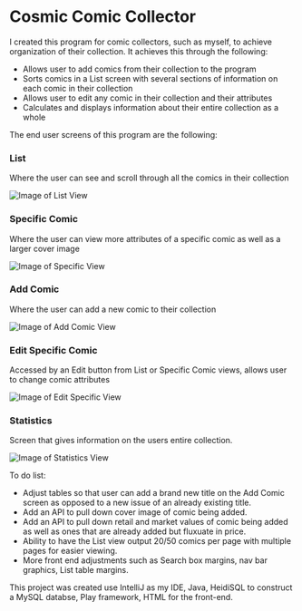 # Cosmic Comic Collector

I created this program for comic collectors, such as myself, to achieve organization of their collection.
It achieves this through the following:

* Allows user to add comics from their collection to the program
* Sorts comics in a List screen with several sections of information on each comic in their collection
* Allows user to edit any comic in their collection and their attributes
* Calculates and displays information about their entire collection as a whole


The end user screens of this program are the following:

### List

Where the user can see and scroll through all the comics in their collection

![Image of List View](https://i.imgur.com/SmoOASC.png)

### Specific Comic

Where the user can view more attributes of a specific comic as well as a larger cover image

![Image of Specific View](https://i.imgur.com/1p6NKS4.png)

### Add Comic

Where the user can add a new comic to their collection

![Image of Add Comic View](https://i.imgur.com/IdtsIxa.png)

### Edit Specific Comic

Accessed by an Edit button from List or Specific Comic views, allows user to change comic attributes

![Image of Edit Specific View](https://i.imgur.com/MdjbaCc.png)

### Statistics

Screen that gives information on the users entire collection.

![Image of Statistics View](https://i.imgur.com/n01jmb7.png)


To do list:

* Adjust tables so that user can add a brand new title on the Add Comic screen as opposed to a new issue of an already existing title.
* Add an API to pull down cover image of comic being added.
* Add an API to pull down retail and market values of comic being added as well as ones that are already added but fluxuate in price.
* Ability to have the List view output 20/50 comics per page with multiple pages for easier viewing.
* More front end adjustments such as Search box margins, nav bar graphics, List table margins.



This project was created use IntelliJ as my IDE, Java, HeidiSQL to construct a MySQL databse, Play framework, HTML for the front-end.




